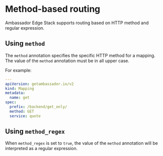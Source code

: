 # Method-based routing

Ambassador Edge Stack supports routing based on HTTP method and regular expression.

## Using `method`

The `method` annotation specifies the specific HTTP method for a mapping. The value of the `method` annotation must be in all upper case.

For example:

```yaml
---
apiVersion: getambassador.io/v2
kind: Mapping
metadata:
  name: get
spec:
  prefix: /backend/get_only/
  method: GET
  service: quote
```

## Using `method_regex`

When `method_regex` is set to `true`, the value of the `method` annotation will be interpreted as a regular expression.

